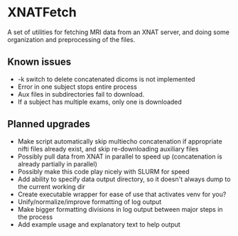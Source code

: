 # XNATFetch
A set of utilities for fetching MRI data from an XNAT server, and doing some organization and preprocessing of the files.

## Known issues
* -k switch to delete concatenated dicoms is not implemented
* Error in one subject stops entire process
* Aux files in subdirectories fail to download.
* If a subject has multiple exams, only one is downloaded

## Planned upgrades
* Make script automatically skip multiecho concatenation if appropriate nifti files already exist, and skip re-downloading auxiliary files
* Possibly pull data from XNAT in parallel to speed up (concatenation is already partially in parallel)
* Possibly make this code play nicely with SLURM for speed
* Add ability to specify data output directory, so it doesn't always dump to the current working dir
* Create executable wrapper for ease of use that activates venv for you?
* Unify/normalize/improve formatting of log output
* Make bigger formatting divisions in log output between major steps in the process
* Add example usage and explanatory text to help output
